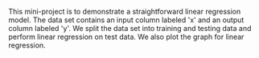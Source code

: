 This mini-project is to demonstrate a straightforward linear regression model. The data set contains an input column labeled 'x' and an output column labeled 'y'. 
We split the data set into training and testing data and perform linear regression on test data. We also plot the graph for linear regression.
